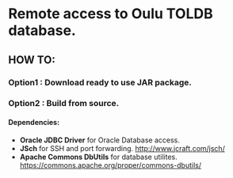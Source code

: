 # Remote access to Oulu TOLDB database.

## HOW TO:
### Option1 : Download ready to use JAR package.

### Option2 : Build from source.
#### Dependencies:
- **Oracle JDBC Driver** for Oracle Database access.
- **JSch** for SSH and port forwarding. http://www.jcraft.com/jsch/
- **Apache Commons DbUtils** for database utilites. https://commons.apache.org/proper/commons-dbutils/

